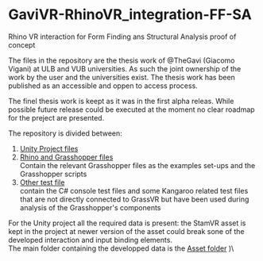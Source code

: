 # GaviVR-RhinoVR_integration-FF-SA
Rhino VR interaction for Form Finding ans Structural Analysis proof of concept

The files in the repository are the thesis work of @TheGavi (Giacomo Vigani) at ULB and VUB universities.
As such the joint ownership of the work by the user and the universities exist. The thesis work has been published as an accessible and oppen to access process.

The finel thesis work is keept as it was in the first alpha releas. While possible future release could be executed at the moment no clear roadmap for the preject are presented.

The repository is divided between:
1) [Unity Project files](GRASSVR_UnityProject/)
2) [Rhino and Grasshopper files](Rhino-Grasshopper_files/)\
    Contain the relevant Grasshopper files as the examples set-ups and the Grasshopper scripts
3) [Other test file](Other_files/)\
   contain the C# console test files and some Kangaroo related test files that are not directly connected to GrassVR but have been used during analysis of the Grasshopper's components

For the Unity project all the required data is present: the StamVR asset is kept in the project at newer version of the asset could break sone of the developed interaction and input binding elements.\
The main folder containing the developped data is the [Asset folder](GRASSVR_UnityProject/Assets/)
)\
